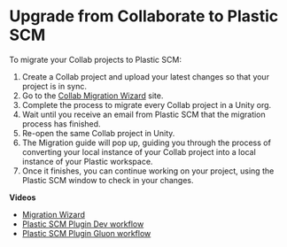 # Upgrade from Collaborate to Plastic SCM

To migrate your Collab projects to Plastic SCM:

1. Create a Collab project and upload your latest changes so that your project is in sync.
2. Go to the [Collab Migration Wizard](https://www.plasticscm.com/plasticscm-cloud-edition/migrate-unity-projects/) site.
3. Complete the process to migrate every Collab project in a Unity org.
4. Wait until you receive an email from Plastic SCM that the migration process has finished.
5. Re-open the same Collab project in Unity.
6. The Migration guide will pop up, guiding you through the process of converting your local instance of your Collab project into a local instance of your Plastic workspace.
7. Once it finishes, you can continue working on your project, using the Plastic SCM window to check in your changes.

 **Videos**

* [Migration Wizard](https://youtu.be/TKZuvPMprKg)
* [Plastic SCM Plugin Dev workflow](https://youtu.be/6_x3SLCiyWo)
* [Plastic SCM Plugin Gluon workflow](https://youtu.be/kfRu21cArGc)
